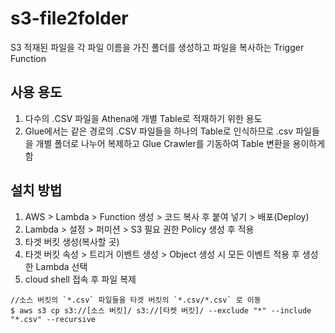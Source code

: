 # s3-file2folder

S3 적재된 파일을 각 파일 이름을 가진 폴더를 생성하고 파일을 복사하는 Trigger Function

## 사용 용도
1. 다수의 .CSV 파일을 Athena에 개별 Table로 적재하기 위한 용도
1. Glue에서는 같은 경로의 .CSV 파일들을 하나의 Table로 인식하므로 .csv 파일들을 개별 폴더로 나누어 복제하고 Glue Crawler를 기동하여 Table 변환을 용이하게 함

## 설치 방법

1. AWS > Lambda > Function 생성 > 코드 복사 후 붙여 넣기 > 배포(Deploy)
1. Lambda > 설정 > 퍼미션 > S3 필요 권한 Policy 생성 후 적용
1. 타겟 버킷 생성(복사할 곳)
1. 타겟 버킷 속성 > 트리거 이벤트 생성 > Object 생성 시 모든 이벤트 적용 후 생성한 Lambda 선택
1. cloud shell 접속 후 파일 복제 

```
//소스 버킷의 `*.csv` 파일들을 타겟 버킷의 `*.csv/*.csv` 로 이동
$ aws s3 cp s3://[소스 버킷]/ s3://[타켓 버킷]/ --exclude "*" --include "*.csv" --recursive

```
